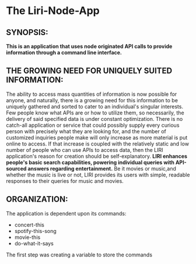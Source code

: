 # The Liri-Node-App
## SYNOPSIS:
**This is an application that uses node originated API calls to provide information through a command line interface.**

## THE GROWING NEED FOR UNIQUELY SUITED INFORMATION:
The ability to access mass quantities of information is now possible for anyone, and naturally, there is a growing need for this information to be uniquely gathered and sorted to cater to an individual's singular interests. Few people know what APIs are or how to utilize them, so necessarily, the delivery of said specified data is under constant optimization. There is no catch-all application or service that could possibly supply every curious person with precisely what they are looking for, and the number of customized inquiries people make will only increase as more material is put online to access. If that increase is coupled with the relatively static and low number of people who can use APIs to access data, then the LIRI application's reason for creation should be self-explanatory. **LIRI enhances people's basic search capabilities, powering individual queries with API-sourced answers regarding entertainment.** Be it movies or music,and whether the music is live or not, LIRI provides its users with simple, readable responses to their queries for music and movies.      

## ORGANIZATION:
The application is dependent upon its commands:
* concert-this
* spotify-this-song
* movie-this
* do-what-it-says

The first step was creating a variable to store the commands

